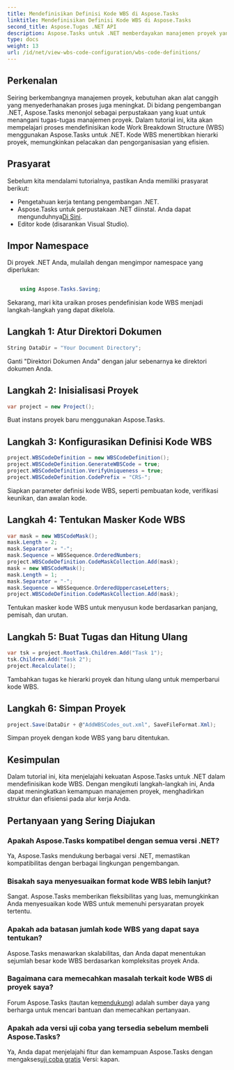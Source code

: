 ```yaml
---
title: Mendefinisikan Definisi Kode WBS di Aspose.Tasks
linktitle: Mendefinisikan Definisi Kode WBS di Aspose.Tasks
second_title: Aspose.Tugas .NET API
description: Aspose.Tasks untuk .NET memberdayakan manajemen proyek yang efisien. Kuasai kode WBS dengan mudah menggunakan tutorial komprehensif kami. Sederhanakan alur kerja hari ini!
type: docs
weight: 13
url: /id/net/view-wbs-code-configuration/wbs-code-definitions/
---
```

## Perkenalan
Seiring berkembangnya manajemen proyek, kebutuhan akan alat canggih yang menyederhanakan proses juga meningkat. Di bidang pengembangan .NET, Aspose.Tasks menonjol sebagai perpustakaan yang kuat untuk menangani tugas-tugas manajemen proyek. Dalam tutorial ini, kita akan mempelajari proses mendefinisikan kode Work Breakdown Structure (WBS) menggunakan Aspose.Tasks untuk .NET. Kode WBS menertibkan hierarki proyek, memungkinkan pelacakan dan pengorganisasian yang efisien.
## Prasyarat
Sebelum kita mendalami tutorialnya, pastikan Anda memiliki prasyarat berikut:
- Pengetahuan kerja tentang pengembangan .NET.
-  Aspose.Tasks untuk perpustakaan .NET diinstal. Anda dapat mengunduhnya[Di Sini](https://releases.aspose.com/tasks/net/).
- Editor kode (disarankan Visual Studio).
## Impor Namespace
Di proyek .NET Anda, mulailah dengan mengimpor namespace yang diperlukan:
```csharp
    
    using Aspose.Tasks.Saving;
```
Sekarang, mari kita uraikan proses pendefinisian kode WBS menjadi langkah-langkah yang dapat dikelola.

## Langkah 1: Atur Direktori Dokumen
```csharp
String DataDir = "Your Document Directory";
```
Ganti "Direktori Dokumen Anda" dengan jalur sebenarnya ke direktori dokumen Anda.
## Langkah 2: Inisialisasi Proyek
```csharp
var project = new Project();
```
Buat instans proyek baru menggunakan Aspose.Tasks.
## Langkah 3: Konfigurasikan Definisi Kode WBS
```csharp
project.WBSCodeDefinition = new WBSCodeDefinition();
project.WBSCodeDefinition.GenerateWBSCode = true;
project.WBSCodeDefinition.VerifyUniqueness = true;
project.WBSCodeDefinition.CodePrefix = "CRS-";
```
Siapkan parameter definisi kode WBS, seperti pembuatan kode, verifikasi keunikan, dan awalan kode.
## Langkah 4: Tentukan Masker Kode WBS
```csharp
var mask = new WBSCodeMask();
mask.Length = 2;
mask.Separator = "-";
mask.Sequence = WBSSequence.OrderedNumbers;
project.WBSCodeDefinition.CodeMaskCollection.Add(mask);
mask = new WBSCodeMask();
mask.Length = 1;
mask.Separator = "-";
mask.Sequence = WBSSequence.OrderedUppercaseLetters;
project.WBSCodeDefinition.CodeMaskCollection.Add(mask);
```
Tentukan masker kode WBS untuk menyusun kode berdasarkan panjang, pemisah, dan urutan.
## Langkah 5: Buat Tugas dan Hitung Ulang
```csharp
var tsk = project.RootTask.Children.Add("Task 1");
tsk.Children.Add("Task 2");
project.Recalculate();
```
Tambahkan tugas ke hierarki proyek dan hitung ulang untuk memperbarui kode WBS.
## Langkah 6: Simpan Proyek
```csharp
project.Save(DataDir + @"AddWBSCodes_out.xml", SaveFileFormat.Xml);
```
Simpan proyek dengan kode WBS yang baru ditentukan.
## Kesimpulan
Dalam tutorial ini, kita menjelajahi kekuatan Aspose.Tasks untuk .NET dalam mendefinisikan kode WBS. Dengan mengikuti langkah-langkah ini, Anda dapat meningkatkan kemampuan manajemen proyek, menghadirkan struktur dan efisiensi pada alur kerja Anda.
## Pertanyaan yang Sering Diajukan
### Apakah Aspose.Tasks kompatibel dengan semua versi .NET?
Ya, Aspose.Tasks mendukung berbagai versi .NET, memastikan kompatibilitas dengan berbagai lingkungan pengembangan.
### Bisakah saya menyesuaikan format kode WBS lebih lanjut?
Sangat. Aspose.Tasks memberikan fleksibilitas yang luas, memungkinkan Anda menyesuaikan kode WBS untuk memenuhi persyaratan proyek tertentu.
### Apakah ada batasan jumlah kode WBS yang dapat saya tentukan?
Aspose.Tasks menawarkan skalabilitas, dan Anda dapat menentukan sejumlah besar kode WBS berdasarkan kompleksitas proyek Anda.
### Bagaimana cara memecahkan masalah terkait kode WBS di proyek saya?
 Forum Aspose.Tasks (tautan ke[mendukung](https://forum.aspose.com/c/tasks/15)) adalah sumber daya yang berharga untuk mencari bantuan dan memecahkan pertanyaan.
### Apakah ada versi uji coba yang tersedia sebelum membeli Aspose.Tasks?
 Ya, Anda dapat menjelajahi fitur dan kemampuan Aspose.Tasks dengan mengakses[uji coba gratis](https://releases.aspose.com/) Versi: kapan.